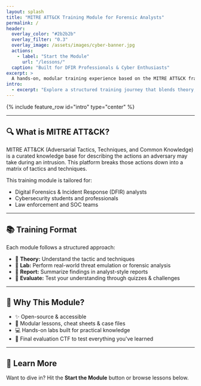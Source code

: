 ```yaml
---
layout: splash
title: "MITRE ATT&CK Training Module for Forensic Analysts"
permalink: /
header:
  overlay_color: "#2b2b2b"
  overlay_filter: "0.3"
  overlay_image: /assets/images/cyber-banner.jpg
  actions:
    - label: "Start the Module"
      url: "/lessons/"
  caption: "Built for DFIR Professionals & Cyber Enthusiasts"
excerpt: >
  A hands-on, modular training experience based on the MITRE ATT&CK framework — designed to elevate your threat detection and incident response capabilities.
intro: 
  - excerpt: "Explore a structured training journey that blends theory, hands-on labs, real-world case studies, and forensic investigation strategies. Begin learning how adversaries operate — and how to stop them."
---
```


{% include feature_row id="intro" type="center" %}

---

## 🔍 What is MITRE ATT&CK?

MITRE ATT&CK (Adversarial Tactics, Techniques, and Common Knowledge) is a curated knowledge base for describing the actions an adversary may take during an intrusion. This platform breaks those actions down into a matrix of tactics and techniques.

This training module is tailored for:

- Digital Forensics & Incident Response (DFIR) analysts
- Cybersecurity students and professionals
- Law enforcement and SOC teams

---

## 📚 Training Format

Each module follows a structured approach:

- 🧠 **Theory:** Understand the tactic and techniques
- 🧪 **Lab:** Perform real-world threat emulation or forensic analysis
- 📄 **Report:** Summarize findings in analyst-style reports
- 🧠 **Evaluate:** Test your understanding through quizzes & challenges

---

## 🚀 Why This Module?

- ✨ Open-source & accessible
- 🧩 Modular lessons, cheat sheets & case files
- 💻 Hands-on labs built for practical knowledge
- 🧠 Final evaluation CTF to test everything you've learned

---

## 📖 Learn More

Want to dive in? Hit the **Start the Module** button or browse lessons below.
